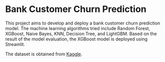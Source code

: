 # Bank Customer Churn Prediction
This project aims to develop and deploy a bank customer churn prediction model. The machine learning algorithms tried include Random Forest, XGBoost, Naive Bayes, KNN, Decision Tree, and LightGBM. Based on the result of the model evaluation, the XGBoost model is deployed using Streamlit.

The dataset is obtained from [Kaggle](https://www.kaggle.com/datasets/gauravtopre/bank-customer-churn-dataset).
